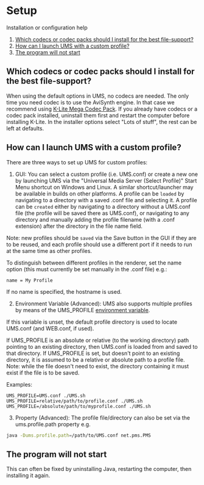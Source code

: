 # Setup
Installation or configuration help

1. [Which codecs or codec packs should I install for the best file-support?](#which-codecs-or-codec-packs-should-i-install-for-the-best-file-support)
2. [How can I launch UMS with a custom profile?](#how-can-i-launch-ums-with-a-custom-profile)
3. [The program will not start](#the-program-will-not-start)

## Which codecs or codec packs should I install for the best file-support?
When using the default options in UMS, no codecs are needed. The only time you need codec is to use the AviSynth engine.
In that case we recommend using [K-Lite Mega Codec Pack](http://www.codecguide.com/download_k-lite_codec_pack_mega.htm).
If you already have codecs or a codec pack installed, uninstall them first and restart the computer before installing K-Lite.
In the installer options select "Lots of stuff", the rest can be left at defaults.

## How can I launch UMS with a custom profile?
There are three ways to set up UMS for custom profiles:
1. GUI:
You can select a custom profile (i.e. UMS.conf) or create a new one by launching UMS via the "Universal Media Server (Select Profile)" Start Menu shortcut on Windows and Linux. A similar shortcut/launcher may be available in builds on other platforms.
A profile can be `loaded` by navigating to a directory with a saved .conf file and selecting it.
A profile can be `created` either by navigating to a directory without a UMS.conf file (the profile will be saved there as UMS.conf), or navigating to any directory and manually adding the profile filename (with a .conf extension) after the directory in the file name field.

Note: new profiles should be `saved` via the Save button in the GUI if they are to be reused, and each profile should use a different port if it needs to run at the same time as other profiles.


To distinguish between different profiles in the renderer, set the name option (this must currently be set manually in the .conf file) e.g.:

```shell
name = My Profile
```
If no name is specified, the hostname is used.

2. Environment Variable (Advanced):
UMS also supports multiple profiles by means of the UMS_PROFILE [environment variable](https://en.wikipedia.org/wiki/Environment_variable).

If this variable is unset, the default profile directory is used to locate UMS.conf (and WEB.conf, if used).

If UMS_PROFILE is an absolute or relative (to the working directory) path pointing to an existing directory, then UMS.conf is loaded from and saved to that directory. If UMS_PROFILE is set, but doesn't point to an existing directory, it is assumed to be a relative or absolute path to a profile file. Note: while the file doesn't need to exist, the directory containing it must exist if the file is to be saved.

Examples:
```shell
UMS_PROFILE=UMS.conf ./UMS.sh
UMS_PROFILE=relative/path/to/profile.conf ./UMS.sh
UMS_PROFILE=/absolute/path/to/myprofile.conf ./UMS.sh
```
3. Property (Advanced):
The profile file/directory can also be set via the ums.profile.path property e.g.
```bash
java -Dums.profile.path=/path/to/UMS.conf net.pms.PMS
```
## The program will not start
This can often be fixed by uninstalling Java, restarting the computer, then installing it again.